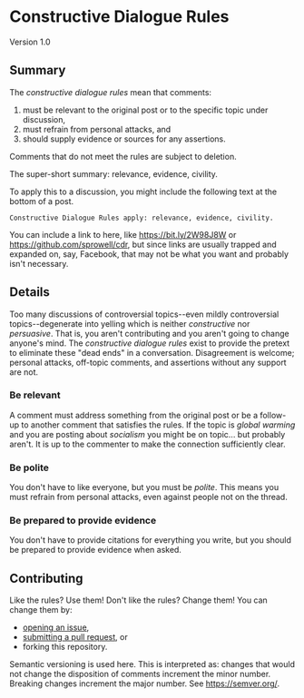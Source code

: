 # Constructive Dialogue Rules

Version 1.0

## Summary

The _constructive dialogue rules_ mean that comments:

1. must be relevant to the original post or to the specific topic under discussion,
2. must refrain from personal attacks, and
3. should supply evidence or sources for any assertions.

Comments that do not meet the rules are subject to deletion.

The super-short summary: relevance, evidence, civility.

To apply this to a discussion, you might include the following text at the bottom of a post.

    Constructive Dialogue Rules apply: relevance, evidence, civility.
    
You can include a link to here, like https://bit.ly/2W98J8W or https://github.com/sprowell/cdr, but since links are usually trapped and expanded on, say, Facebook, that may not be what you want and probably isn't necessary.

## Details

Too many discussions of controversial topics--even mildly controversial topics--degenerate into yelling which is neither _constructive_ nor _persuasive_.  That is, you aren't contributing and you aren't going to change anyone's mind.  The _constructive dialogue rules_ exist to provide the pretext to eliminate these "dead ends" in a conversation.  Disagreement is welcome; personal attacks, off-topic comments, and assertions without any support are not.

### Be relevant
A comment must address something from the original post or be a follow-up to another comment that satisfies the rules.  If the topic is _global warming_ and you are posting about _socialism_ you might be on topic... but probably aren't.  It is up to the commenter to make the connection sufficiently clear.

### Be polite
You don't have to like everyone, but you must be _polite_.  This means you must refrain from personal attacks, even against people not on the thread.

### Be prepared to provide evidence
You don't have to provide citations for everything you write, but you should be prepared to provide evidence when asked.

## Contributing

Like the rules?  Use them!  Don't like the rules?  Change them!  You can change them by:

* [opening an issue][issue],
* [submitting a pull request][pull], or
* forking this repository.

Semantic versioning is used here.  This is interpreted as: changes that would not change the disposition of comments increment the minor number.  Breaking changes increment the major number.  See https://semver.org/.

[semver]: https://semver.org/
[issue]: https://github.com/sprowell/cdr/issues
[pull]: https://github.com/sprowell/cdr/pulls

